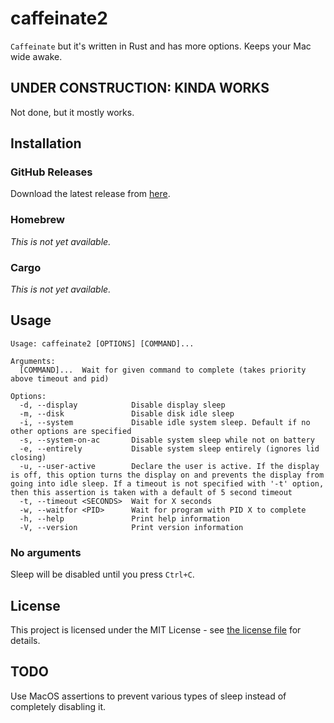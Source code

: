 # caffeinate2

`Caffeinate` but it's written in Rust and has more options. Keeps your Mac wide awake.

## UNDER CONSTRUCTION: KINDA WORKS

Not done, but it mostly works.

## Installation

### GitHub Releases

Download the latest release from [here](https://github.com/randomblock1/caffeinate2/releases/latest).

### Homebrew

_This is not yet available._

### Cargo

_This is not yet available._

## Usage

```plaintext
Usage: caffeinate2 [OPTIONS] [COMMAND]...

Arguments:
  [COMMAND]...  Wait for given command to complete (takes priority above timeout and pid)

Options:
  -d, --display            Disable display sleep
  -m, --disk               Disable disk idle sleep
  -i, --system             Disable idle system sleep. Default if no other options are specified
  -s, --system-on-ac       Disable system sleep while not on battery
  -e, --entirely           Disable system sleep entirely (ignores lid closing)
  -u, --user-active        Declare the user is active. If the display is off, this option turns the display on and prevents the display from going into idle sleep. If a timeout is not specified with '-t' option, then this assertion is taken with a default of 5 second timeout
  -t, --timeout <SECONDS>  Wait for X seconds
  -w, --waitfor <PID>      Wait for program with PID X to complete
  -h, --help               Print help information
  -V, --version            Print version information
```

### No arguments

Sleep will be disabled until you press `Ctrl+C`.

## License

This project is licensed under the MIT License - see [the license file](LICENSE.txt) for details.

## TODO

Use MacOS assertions to prevent various types of sleep instead of completely disabling it.

